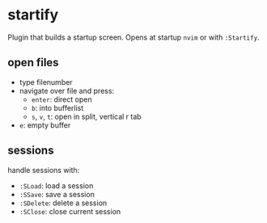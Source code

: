 # startify

Plugin that builds a startup screen.
Opens at startup `nvim` or with `:Startify`.

## open files 

* type filenumber
* navigate over file and press:
  * `enter`: direct open  
  * `b`: into bufferlist
  * `s`, `v`, `t`: open in split, vertical r tab
* `e`: empty buffer

## sessions

handle sessions with:

* `:SLoad`:    load a session
* `:SSave`:    save a session
* `:SDelete`:  delete a session
* `:SClose`:   close current session
